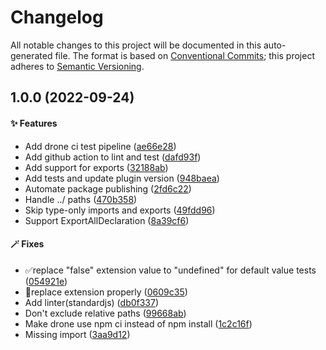 # Changelog

All notable changes to this project will be documented in this auto-generated
file. The format is based on [Conventional Commits][1]; this project adheres to
[Semantic Versioning][2].

## 1.0.0 (2022-09-24)

#### ✨ Features

- Add drone ci test pipeline ([ae66e28][3])
- Add github action to lint and test ([dafd93f][4])
- Add support for exports ([32188ab][5])
- Add tests and update plugin version ([948baea][6])
- Automate package publishing ([2fd6c22][7])
- Handle ../ paths ([470b358][8])
- Skip type-only imports and exports ([49fdd96][9])
- Support ExportAllDeclaration ([8a39cf6][10])

#### 🪄 Fixes

- ✅replace "false" extension value to "undefined" for default value tests
  ([054921e][11])
- 🐛replace extension properly ([0609c35][12])
- Add linter(standardjs) ([db0f337][13])
- Don't exclude relative paths ([99668ab][14])
- Make drone use npm ci instead of npm install ([1c2c16f][15])
- Missing import ([3aa9d12][16])

[1]: https://conventionalcommits.org
[2]: https://semver.org
[3]:
  https://github.com/Xunnamius/babel-plugin-transform-rewrite-imports/commit/ae66e28d2ff61c1207bfa65c37a6541031c9504d
[4]:
  https://github.com/Xunnamius/babel-plugin-transform-rewrite-imports/commit/dafd93fd33a5aab03734e64619ec84161ac42d73
[5]:
  https://github.com/Xunnamius/babel-plugin-transform-rewrite-imports/commit/32188ab1317f1936e364d98658ff915f5d4dafd3
[6]:
  https://github.com/Xunnamius/babel-plugin-transform-rewrite-imports/commit/948baeab189090375faf956397c370b62abc555a
[7]:
  https://github.com/Xunnamius/babel-plugin-transform-rewrite-imports/commit/2fd6c22cf181baa83e8c6eac2fbdd6653f57b423
[8]:
  https://github.com/Xunnamius/babel-plugin-transform-rewrite-imports/commit/470b358a0d749c1cee3ab0f3f5b649d3f05490ed
[9]:
  https://github.com/Xunnamius/babel-plugin-transform-rewrite-imports/commit/49fdd9684668b8437bd11c4c5f03b40c1af50acd
[10]:
  https://github.com/Xunnamius/babel-plugin-transform-rewrite-imports/commit/8a39cf60884d430c70be94183e70d11e25bb4ecd
[11]:
  https://github.com/Xunnamius/babel-plugin-transform-rewrite-imports/commit/054921ee3cacd13a60a1837c4ab302310a5c1422
[12]:
  https://github.com/Xunnamius/babel-plugin-transform-rewrite-imports/commit/0609c3524352763f743f9d3994f9e22847c28971
[13]:
  https://github.com/Xunnamius/babel-plugin-transform-rewrite-imports/commit/db0f337812e99cfd58c56d5f1fe3a320e60892e7
[14]:
  https://github.com/Xunnamius/babel-plugin-transform-rewrite-imports/commit/99668ab304703adcb329b60ff3ef29a88f5d3aad
[15]:
  https://github.com/Xunnamius/babel-plugin-transform-rewrite-imports/commit/1c2c16f27e37a8376acd50799f07e8ae00e88d73
[16]:
  https://github.com/Xunnamius/babel-plugin-transform-rewrite-imports/commit/3aa9d12066bd8469beee641a9d79007bacc1dd41
